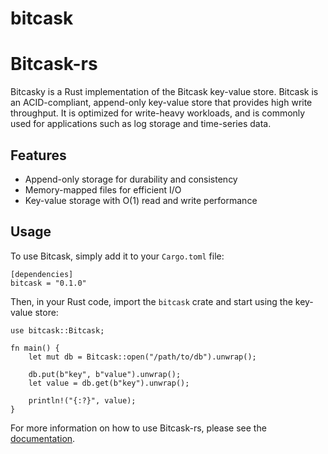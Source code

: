 # bitcask

# Bitcask-rs

Bitcasky is a Rust implementation of the Bitcask key-value store. Bitcask is an ACID-compliant, append-only key-value store that provides high write throughput. It is optimized for write-heavy workloads, and is commonly used for applications such as log storage and time-series data.

## Features

- Append-only storage for durability and consistency
- Memory-mapped files for efficient I/O
- Key-value storage with O(1) read and write performance

## Usage

To use Bitcask, simply add it to your `Cargo.toml` file:

```
[dependencies]
bitcask = "0.1.0"

```

Then, in your Rust code, import the `bitcask` crate and start using the key-value store:

```
use bitcask::Bitcask;

fn main() {
    let mut db = Bitcask::open("/path/to/db").unwrap();

    db.put(b"key", b"value").unwrap();
    let value = db.get(b"key").unwrap();

    println!("{:?}", value);
}

```

For more information on how to use Bitcask-rs, please see the [documentation](https://docs.rs/bitcask-rs/0.1.0/bitcask/).
